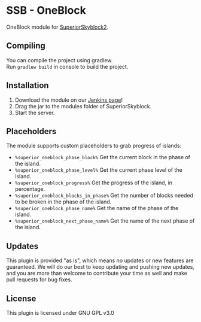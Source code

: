 # SSB - OneBlock

OneBlock module for [SuperiorSkyblock2](https://www.spigotmc.org/resources/63905/).

## Compiling

You can compile the project using gradlew.<br>
Run `gradlew build` in console to build the project.<br>

## Installation

1. Download the module on our [Jenkins page](https://hub.bg-software.com/job/SuperiorSkyblock%20Addons/job/OneBlock/)!
2. Drag the jar to the modules folder of SuperiorSkyblock.
3. Start the server.


## Placeholders

The module supports custom placeholders to grab progress of islands:
- `%superior_oneblock_phase_block%` Get the current block in the phase of the island. 
- `%superior_oneblock_phase_level%` Get the current phase level of the island.
- `%superior_oneblock_progress%` Get the progress of the island, in percentage.
- `%superior_oneblock_blocks_in_phase%` Get the number of blocks needed to be broken in the phase of the island.
- `%superior_oneblock_phase_name%` Get the name of the phase of the island.
- `%superior_oneblock_next_phase_name%` Get the name of the next phase of the island.


## Updates

This plugin is provided "as is", which means no updates or new features are guaranteed. We will do our best to keep 
updating and pushing new updates, and you are more than welcome to contribute your time as well and make pull requests
for bug fixes. 

## License

This plugin is licensed under GNU GPL v3.0
